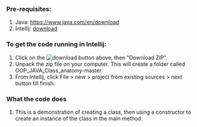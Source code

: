 ### Pre-requisites:

1. Java: https://www.java.com/en/download
2. Intellij: [download](https://www.jetbrains.com/idea/download/download-thanks.html?platform=windows&code=IIC)

### To get the code running in Intellij:
1. Click on the ![download](https://github.com/alexmawiaJ/OOP_JAVA_Class_anatomy.git) button above, then "Download ZIP".
2. Unpack the zip file on your computer. This will create a folder called OOP_JAVA_Class_anatomy-master.
3. From Intellij, click File > new > project from existing sources > next button till finish.


### What the code does
1. This is a demonstration of creating a class, then using a constructor to create an instance of the class in the main method.
